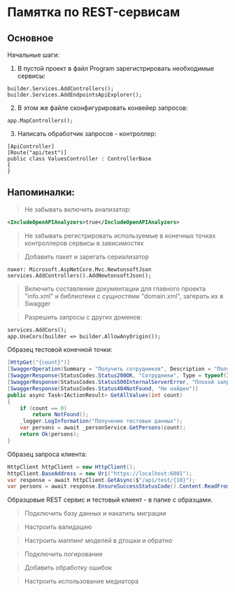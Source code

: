 ﻿# Памятка по REST-сервисам

## Основное

Начальные шаги:

1. В пустой проект в файл Program зарегистрировать необходимые сервисы:
```sharp
builder.Services.AddControllers();
builder.Services.AddEndpointsApiExplorer();
```
2. В этом же файле сконфигурировать конвейер запросов:
```sharp
app.MapControllers();
```
3. Написать обработчик запросов - контроллер:
```sharp
[ApiController]
[Route("api/test")]
public class ValuesController : ControllerBase
{
}
```

## Напоминалки:

> Не забывать включить анализатор:
```xml
<IncludeOpenAPIAnalyzers>true</IncludeOpenAPIAnalyzers>
```
> Не забывать регистрировать используемые в конечных точках контроллеров сервисы в зависимостях

> Добавить пакет и зарегать сериализатор

```sharp
пакет: Microsoft.AspNetCore.Mvc.NewtonsoftJson
services.AddControllers().AddNewtonsoftJson();
```

> Включить составление документации для главного проекта "info.xml" и библиотеки с сущностями "domain.xml", загерать их в Swagger

> Разрешить запросы с других доменов:

```xml
services.AddCors();
app.UseCors(builder => builder.AllowAnyOrigin());
```

Образец тестовой конечной точки:
```csharp
[HttpGet("{count}")]
[SwaggerOperation(Summary = "Получить сотрудников", Description = "Получить сотрудников в нужном количестве")]
[SwaggerResponse(StatusCodes.Status200OK, "Сотрудники", Type = typeof(IEnumerable<Person>))]
[SwaggerResponse(StatusCodes.Status500InternalServerError, "Плохой запрос", Type = typeof(string))]
[SwaggerResponse(StatusCodes.Status404NotFound, "Не найден")]
public async Task<IActionResult> GetAllValues(int count)
{
    if (count == 0)
        return NotFound();
    _logger.LogInformation("Получение тестовых данных");
    var persons = await _personService.GetPersons(count);
    return Ok(persons);
}
```

Образец запроса клиента:
```csharp
HttpClient httpClient = new HttpClient();
httpClient.BaseAddress = new Uri("https://localhost:6001");
var response = await httpClient.GetAsync($"/api/test/{10}");
var persons = await response.EnsureSuccessStatusCode().Content.ReadFromJsonAsync<IEnumerable<Person>>();
```

Образцовые REST сервис и тестовый клиент - в папке с образцами.

> Подключить базу данных и накатить миграции

> Настроить валидацию

> Настроить маппинг моделей в дтошки и обратно

> Подключить логирование

> Добавить обработку ошибок

> Настроить использование медиатора